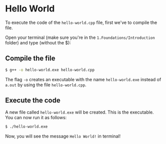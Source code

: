 # Hello World

To execute the code of the `hello-world.cpp` file, first we've to compile the file.

Open your terminal (make sure you're in the `1.Foundations/Introduction` folder) and type (without the $):

## Compile the file

```bash
$ g++ -o hello-world.exe hello-world.cpp
```

The flag `-o` creates an executable with the name `hello-world.exe` instead of `a.out` by using the file `hello-world.cpp`.



## Execute the code

A new file called `hello-world.exe` will be created. This is the executable. You can now run it as follows:

```bash
$ ./hello-world.exe
```

Now, you will see the message `Hello World!` in terminal!

